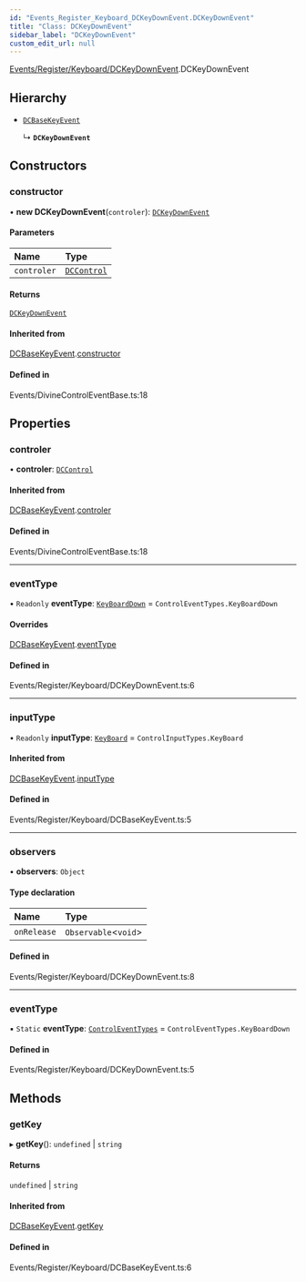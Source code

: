 ```yaml
---
id: "Events_Register_Keyboard_DCKeyDownEvent.DCKeyDownEvent"
title: "Class: DCKeyDownEvent"
sidebar_label: "DCKeyDownEvent"
custom_edit_url: null
---
```


[Events/Register/Keyboard/DCKeyDownEvent](../modules/Events_Register_Keyboard_DCKeyDownEvent.md).DCKeyDownEvent

## Hierarchy

- [`DCBaseKeyEvent`](Events_Register_Keyboard_DCBaseKeyEvent.DCBaseKeyEvent.md)

  ↳ **`DCKeyDownEvent`**

## Constructors

### constructor

• **new DCKeyDownEvent**(`controler`): [`DCKeyDownEvent`](Events_Register_Keyboard_DCKeyDownEvent.DCKeyDownEvent.md)

#### Parameters

| Name | Type |
| :------ | :------ |
| `controler` | [`DCControl`](Controls_DCControl.DCControl.md) |

#### Returns

[`DCKeyDownEvent`](Events_Register_Keyboard_DCKeyDownEvent.DCKeyDownEvent.md)

#### Inherited from

[DCBaseKeyEvent](Events_Register_Keyboard_DCBaseKeyEvent.DCBaseKeyEvent.md).[constructor](Events_Register_Keyboard_DCBaseKeyEvent.DCBaseKeyEvent.md#constructor)

#### Defined in

Events/DivineControlEventBase.ts:18

## Properties

### controler

• **controler**: [`DCControl`](Controls_DCControl.DCControl.md)

#### Inherited from

[DCBaseKeyEvent](Events_Register_Keyboard_DCBaseKeyEvent.DCBaseKeyEvent.md).[controler](Events_Register_Keyboard_DCBaseKeyEvent.DCBaseKeyEvent.md#controler)

#### Defined in

Events/DivineControlEventBase.ts:18

___

### eventType

• `Readonly` **eventType**: [`KeyBoardDown`](../enums/Events_Event_types.ControlEventTypes.md#keyboarddown) = `ControlEventTypes.KeyBoardDown`

#### Overrides

[DCBaseKeyEvent](Events_Register_Keyboard_DCBaseKeyEvent.DCBaseKeyEvent.md).[eventType](Events_Register_Keyboard_DCBaseKeyEvent.DCBaseKeyEvent.md#eventtype)

#### Defined in

Events/Register/Keyboard/DCKeyDownEvent.ts:6

___

### inputType

• `Readonly` **inputType**: [`KeyBoard`](../enums/Controls_Control_types.ControlInputTypes.md#keyboard) = `ControlInputTypes.KeyBoard`

#### Inherited from

[DCBaseKeyEvent](Events_Register_Keyboard_DCBaseKeyEvent.DCBaseKeyEvent.md).[inputType](Events_Register_Keyboard_DCBaseKeyEvent.DCBaseKeyEvent.md#inputtype)

#### Defined in

Events/Register/Keyboard/DCBaseKeyEvent.ts:5

___

### observers

• **observers**: `Object`

#### Type declaration

| Name | Type |
| :------ | :------ |
| `onRelease` | `Observable`\<`void`\> |

#### Defined in

Events/Register/Keyboard/DCKeyDownEvent.ts:8

___

### eventType

▪ `Static` **eventType**: [`ControlEventTypes`](../enums/Events_Event_types.ControlEventTypes.md) = `ControlEventTypes.KeyBoardDown`

#### Defined in

Events/Register/Keyboard/DCKeyDownEvent.ts:5

## Methods

### getKey

▸ **getKey**(): `undefined` \| `string`

#### Returns

`undefined` \| `string`

#### Inherited from

[DCBaseKeyEvent](Events_Register_Keyboard_DCBaseKeyEvent.DCBaseKeyEvent.md).[getKey](Events_Register_Keyboard_DCBaseKeyEvent.DCBaseKeyEvent.md#getkey)

#### Defined in

Events/Register/Keyboard/DCBaseKeyEvent.ts:6
